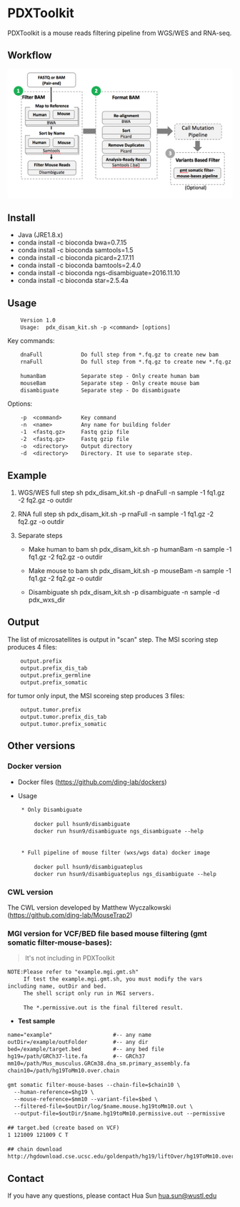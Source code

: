 
PDXToolkit
===========
PDXToolkit is a mouse reads filtering pipeline from WGS/WES and RNA-seq.

## Workflow

![](doc/workflow.png)

Install
-------
   * Java (JRE1.8.x)
   * conda install -c bioconda bwa=0.7.15
   * conda install -c bioconda samtools=1.5
   * conda install -c bioconda picard=2.17.11
   * conda install -c bioconda bamtools=2.4.0
   * conda install -c bioconda ngs-disambiguate=2016.11.10
   * conda install -c bioconda star=2.5.4a


Usage
-----

        Version 1.0
        Usage:  pdx_disam_kit.sh -p <command> [options]

Key commands:

        dnaFull            Do full step from *.fq.gz to create new bam 
        rnaFull            Do full step from *.fq.gz to create new *.fq.gz
        
        humanBam           Separate step - Only create human bam
        mouseBam           Separate step - Only create mouse bam
        disambiguate       Separate step - Do disambiguate

Options:
        
        -p  <command>      Key command
        -n  <name>         Any name for building folder
        -1  <fastq.gz>     Fastq gzip file
        -2  <fastq.gz>     Fastq gzip file
        -o  <directory>    Output directory
        -d  <directory>    Directory. It use to separate step.


Example
-------


1. WGS/WES full step
        sh pdx_disam_kit.sh -p dnaFull -n sample -1 fq1.gz -2 fq2.gz -o outdir

2. RNA full step
        sh pdx_disam_kit.sh -p rnaFull -n sample -1 fq1.gz -2 fq2.gz -o outdir


3. Separate steps
   * Make human to bam
     sh pdx_disam_kit.sh -p humanBam -n sample -1 fq1.gz -2 fq2.gz -o outdir

   * Make mouse to bam
     sh pdx_disam_kit.sh -p mouseBam -n sample -1 fq1.gz -2 fq2.gz -o outdir

   * Disambiguate
     sh pdx_disam_kit.sh -p disambiguate -n sample -d pdx_wxs_dir



Output
-------
The list of microsatellites is output in "scan" step. The MSI scoring step produces 4 files:

        output.prefix
        output.prefix_dis_tab
        output.prefix_germline
        output.prefix_somatic

for tumor only input, the MSI scoreing step produces 3 files: 

        output.tumor.prefix
        output.tumor.prefix_dis_tab
        output.tumor.prefix_somatic



## Other versions

### Docker version

* Docker files (https://github.com/ding-lab/dockers)
* Usage
     
     ```
      * Only Disambiguate
   
          docker pull hsun9/disambiguate
          docker run hsun9/disambiguate ngs_disambiguate --help


      * Full pipeline of mouse filter (wxs/wgs data) docker image

          docker pull hsun9/disambiguateplus
          docker run hsun9/disambiguateplus ngs_disambiguate --help
     ```
     
### CWL version

The CWL version developed by Matthew Wyczalkowski
(https://github.com/ding-lab/MouseTrap2)



### MGI version for VCF/BED file based mouse filtering (gmt somatic filter-mouse-bases):
> It's not including in PDXToolkit

```
NOTE:Please refer to "example.mgi.gmt.sh"
     If test the example.mgi.gmt.sh, you must modify the vars including name, outDir and bed.
     The shell script only run in MGI servers.
     
     The *.permissive.out is the final filtered result.
```

  * __Test sample__

  ```
  name="example"                   #-- any name
  outDir=/example/outFolder        #-- any dir
  bed=/example/target.bed          #-- any bed file
  hg19=/path/GRCh37-lite.fa        #-- GRCh37
  mm10=/path/Mus_musculus.GRCm38.dna_sm.primary_assembly.fa
  chain10=/path/hg19ToMm10.over.chain

  gmt somatic filter-mouse-bases --chain-file=$chain10 \
    --human-reference=$hg19 \
    --mouse-reference=$mm10 --variant-file=$bed \
    --filtered-file=$outDir/log/$name.mouse.hg19toMm10.out \
    --output-file=$outDir/$name.hg19toMm10.permissive.out --permissive

  ## target.bed (create based on VCF)
  1 121009 121009 C T

  ## chain download 
  http://hgdownload.cse.ucsc.edu/goldenpath/hg19/liftOver/hg19ToMm10.over.chain.gz
  ```




Contact
-------
If you have any questions, please contact Hua Sun <hua.sun@wustl.edu>

